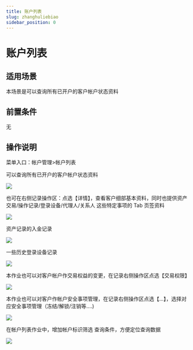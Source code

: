 ```yaml
---
title: 账户列表
slug: zhanghuliebiao
sidebar_position: 0
---
```



# 账户列表

## 适用场景

本场景是可以查询所有已开户的客户帐户状态资料

## 前置条件

无

## 操作说明

菜单入口：帐户管理&gt;帐户列表

可以查询所有已开户的客户帐户状态资料

<img src="/assets/EFndbc3IBojG0dxlSlDcMa98nwc.png"/>

也可在右侧记录操作区：点选【详情】，查看客户细部基本资料，同时也提供资产交易/操作记录/登录设备/代理人/关系人 这些特定事项的 Tab 页签资料

<img src="/assets/J72ebMG1joEz5cxZIShcMEm0nlf.png"/>

 资产记录的入金记录

<img src="/assets/TjgWbDYMsoWx1txnKcQcQ4fznpf.png"/>

一些历史登录设备记录

<img src="/assets/ZX6qbHn1doizv6xeRFqcXMMGnZe.png"/>

本作业也可以对客户帐户作交易权益的变更，在记录右侧操作区点选【交易权限】

<img src="/assets/TGMbbqSbQo3Ob2xNWKwc5wiznDf.png"/>

本作业也可以对客户作帐户安全事项管理，在记录右侧操作区点选【...】，选择对应安全事项管理（冻结/解锁/注销等....)

<img src="/assets/UI8mbtImwopH23x4ZURco87Znoh.png"/>

在帐户列表作业中，增加帐户标识筛选 查询条件，方便定位查询数据

<img src="/assets/DhzzbaAFIozXrzxuyjRcRboGnke.png"/>

